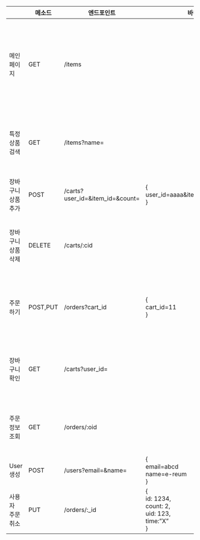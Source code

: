 ||메소드|엔드포인트|바디 예제|성공시 응답 예제|
|------|------|-------|-------|-------|
|메인 페이지|GET|/items||\{pid: 1234,</br>name: "item1",</br>price: 3000</br>\},</br>\{pid: 1235,</br>name: “item2”,</br>price: 4000</br>\},</br>\{pid: 1236,</br>name: “item3”,</br>price: 5000</br>\}|
|특정 상품 검색|GET|/items?name=||\{</br>_id: savd8s9a7v8</br>name: 상품1</br>price: 30000</br>discription: 설명</br>image: a.png</br>inven_count: 50</br>\}|
|장바구니</br>상품 추가|POST|/carts?user_id=&item_id=&count=|\{</br>user_id=aaaa&item_id=bbbb&count=3</br>\}|\{</br> cart_id: 1234</br>item_id: bbbb</br>count 3</br>\}|
|장바구니</br>상품 삭제|DELETE|/carts/:cid||\{</br>_id: savd8s9a7v8</br>cid: 10</br>item_id: baivjdsivj915</br>user_id: 29unvu1892u</br>count: 3</br>status: false</br>\}|
|주문하기|POST,PUT|/orders?cart_id|\{</br>cart_id=11</br>\}|\{</br>_id:vasdvsdv121 </br>cid:11 </br>item_id:asdfasdf121 </br>user_id:asdfasdfsadf121 </br>count:3 </br>status:true</br>\}|
|장바구니</br>확인|GET|/carts?user_id=||\{</br>_id: savd8s9a7v8</br>cid: 10</br>item_id: baivjdsivj915</br>user_id: 29unvu1892u</br>count: 3</br>status: false</br>\}|
|주문 정보</br>조회|GET|/orders/:oid||\{</br> "_id": savd8s9a7v8,</br>"oid": 123123, </br>"cid": 10, </br>"time": 2022-03-07 23:30:00</br>\}|
|User 생성|POST|/users?email=&name=|\{</br>email=abcd</br>name=e-reum</br>\}|\{</br>email=abcd</br>name=e-reum</br>\}|
|사용자</br>주문 취소|PUT|/orders/:_id|\{</br>id: 1234,</br>count: 2,</br>uid: 123,</br>time:”X”</br>\}|\{</br>"_id": savd8s9a7v8,</br>"cart_id": 10,</br>"time": 2022-03-07 23:30:00</br>\}| 